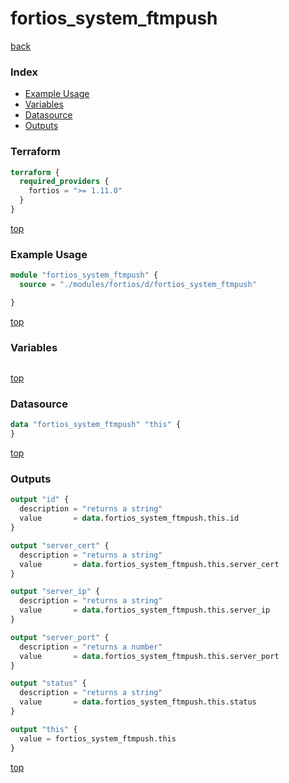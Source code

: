 # fortios_system_ftmpush

[back](../fortios.md)

### Index

- [Example Usage](#example-usage)
- [Variables](#variables)
- [Datasource](#datasource)
- [Outputs](#outputs)

### Terraform

```terraform
terraform {
  required_providers {
    fortios = ">= 1.11.0"
  }
}
```

[top](#index)

### Example Usage

```terraform
module "fortios_system_ftmpush" {
  source = "./modules/fortios/d/fortios_system_ftmpush"

}
```

[top](#index)

### Variables

```terraform
```

[top](#index)

### Datasource

```terraform
data "fortios_system_ftmpush" "this" {
}
```

[top](#index)

### Outputs

```terraform
output "id" {
  description = "returns a string"
  value       = data.fortios_system_ftmpush.this.id
}

output "server_cert" {
  description = "returns a string"
  value       = data.fortios_system_ftmpush.this.server_cert
}

output "server_ip" {
  description = "returns a string"
  value       = data.fortios_system_ftmpush.this.server_ip
}

output "server_port" {
  description = "returns a number"
  value       = data.fortios_system_ftmpush.this.server_port
}

output "status" {
  description = "returns a string"
  value       = data.fortios_system_ftmpush.this.status
}

output "this" {
  value = fortios_system_ftmpush.this
}
```

[top](#index)